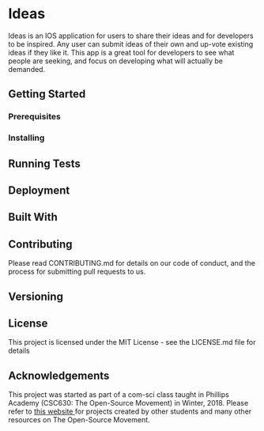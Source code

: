 # Ideas
Ideas is an IOS application for users to share their ideas and for developers to be inspired. Any user can submit ideas of their own and up-vote existing ideas if they like it. This app is a great tool for developers to see what people are seeking, and focus on developing what will actually be demanded.

## Getting Started

### Prerequisites

### Installing

## Running Tests

## Deployment

## Built With

## Contributing
Please read CONTRIBUTING.md for details on our code of conduct, and the process for submitting pull requests to us.

## Versioning

## License
This project is licensed under the MIT License - see the LICENSE.md file for details

## Acknowledgements
This project was started as part of a com-sci class taught in Phillips Academy (CSC630: The Open-Source Movement) in Winter, 2018. Please refer to <a href = "https://nzufelt.github.io/open_source_movement_csc630/index.html"> this website </a> for projects created by other students and many other resources on The Open-Source Movement.
